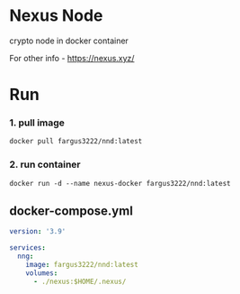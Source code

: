 # Nexus Node

crypto node in docker container

For other info - https://nexus.xyz/


# Run

### 1.  pull image
``` bash
docker pull fargus3222/nnd:latest
```

### 2. run container
```
docker run -d --name nexus-docker fargus3222/nnd:latest
```


## docker-compose.yml

``` yml
version: '3.9'

services:
  nng:
    image: fargus3222/nnd:latest
    volumes:
      - ./nexus:$HOME/.nexus/
```
